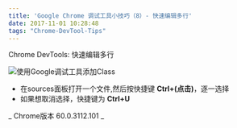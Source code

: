 ```yaml
---
title: 'Google Chrome 调试工具小技巧（8）- 快速编辑多行'
date: 2017-11-01 10:28:48
tags: "Chrome-DevTool-Tips"
---
```

Chrome DevTools:  快速编辑多行

![使用Google调试工具添加Class](/images/post-img/Chrome-DevTools-Tips/tip8.gif)

- 在sources面板打开一个文件,然后按快捷键 **Ctrl+(点击)**，逐一选择
- 如果想取消选择，快捷键为 **Ctrl+U**



_ Chrome版本 60.0.3112.101 _